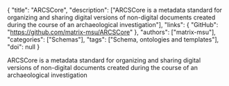{
  "title": "ARCSCore",
  "description": ["ARCSCore is a metadata standard for organizing and sharing digital versions of non-digital documents created during the course of an archaeological investigation"],
  "links": {
    "GitHub": "https://github.com/matrix-msu/ARCSCore"
  },
  "authors": ["matrix-msu"],
  "categories": ["Schemas"],
  "tags": ["Schema, ontologies and templates"],
  "doi": null
}

<!-- Generated by csv2md.R – do not edit by hand -->

ARCSCore is a metadata standard for organizing and sharing digital versions of non-digital documents created during the course of an archaeological investigation
